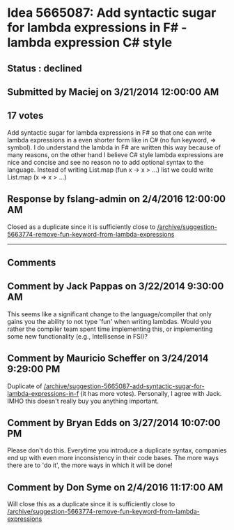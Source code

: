 # Idea 5665087: Add syntactic sugar for lambda expressions in F# - lambda expression C# style #

## Status : declined

## Submitted by Maciej on 3/21/2014 12:00:00 AM

## 17 votes

Add syntactic sugar for lambda expressions in F# so that one can write lambda expressions in a even shorter form like in C# (no fun keyword, => symbol).
I do understand the lambda in F# are written this way because of many reasons, on the other hand I believe C# style lambda expressions are nice and concise and see no reason no to add optional syntax to the language.
Instead of writing
List.map (fun x -> x > ...) list we could write
List.map (x => x > ...)



## Response by fslang-admin on 2/4/2016 12:00:00 AM

Closed as a duplicate since it is sufficiently close to [/archive/suggestion-5663774-remove-fun-keyword-from-lambda-expressions](/archive/suggestion-5663774-remove-fun-keyword-from-lambda-expressions.md)

------------------------
## Comments


## Comment by Jack Pappas on 3/22/2014 9:30:00 AM
This seems like a significant change to the language/compiler that only gains you the ability to not type 'fun' when writing lambdas. Would you rather the compiler team spent time implementing this, or implementing some new functionality (e.g., Intellisense in FSI)?


## Comment by Mauricio Scheffer on 3/24/2014 9:29:00 PM
Duplicate of [/archive/suggestion-5665087-add-syntactic-sugar-for-lambda-expressions-in-f](/archive/suggestion-5665087-add-syntactic-sugar-for-lambda-expressions-in-f.md) (it has more votes).
Personally, I agree with Jack. IMHO this doesn't really buy you anything important.


## Comment by Bryan Edds on 3/27/2014 10:07:00 PM
Please don't do this. Everytime you introduce a duplicate syntax, companies end up with even more inconsistency in their code bases.
The more ways there are to 'do it', the more ways in which it will be done!


## Comment by Don Syme on 2/4/2016 11:17:00 AM
Will close this as a duplicate since it is sufficiently close to [/archive/suggestion-5663774-remove-fun-keyword-from-lambda-expressions](/archive/suggestion-5663774-remove-fun-keyword-from-lambda-expressions.md)

